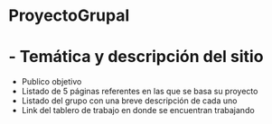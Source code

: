 # ProyectoGrupal
# - Temática y descripción del sitio
- Publico objetivo
- Listado de 5 páginas referentes en las que se basa su proyecto
- Listado del grupo con una breve descripción de cada uno
- Link del tablero de trabajo en donde se encuentran trabajando
